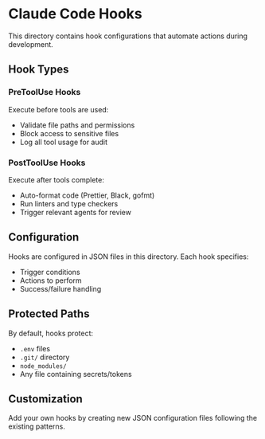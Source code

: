 # Claude Code Hooks

This directory contains hook configurations that automate actions during development.

## Hook Types

### PreToolUse Hooks
Execute before tools are used:
- Validate file paths and permissions
- Block access to sensitive files
- Log all tool usage for audit

### PostToolUse Hooks
Execute after tools complete:
- Auto-format code (Prettier, Black, gofmt)
- Run linters and type checkers
- Trigger relevant agents for review

## Configuration

Hooks are configured in JSON files in this directory. Each hook specifies:
- Trigger conditions
- Actions to perform
- Success/failure handling

## Protected Paths

By default, hooks protect:
- `.env` files
- `.git/` directory
- `node_modules/`
- Any file containing secrets/tokens

## Customization

Add your own hooks by creating new JSON configuration files following the existing patterns.